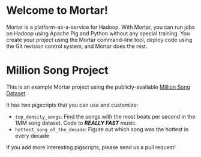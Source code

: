 # Welcome to Mortar!

Mortar is a platform-as-a-service for Hadoop.  With Mortar, you can run jobs on Hadoop using Apache Pig and Python without any special training.  You create your project using the Mortar command-line tool, deploy code using the Git revision control system, and Mortar does the rest.

# Million Song Project

This is an example Mortar project using the publicly-available [Million Song Dataset](http://labrosa.ee.columbia.edu/millionsong/pages/field-list).  

It has two pigscripts that you can use and customize:

* `top_density_songs`: Find the songs with the most beats per second in the 1MM song dataset.  Code to ***REALLY FAST*** music.
* `hottest_song_of_the_decade`: Figure out which song was the hottest in every decade

If  you add more interesting pigscripts, please send us a pull request!

